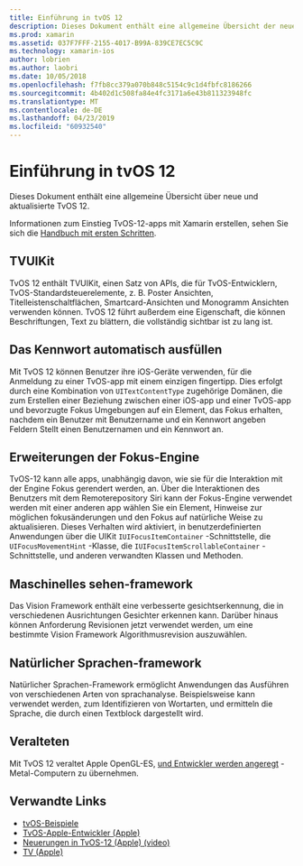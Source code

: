 ```yaml
---
title: Einführung in tvOS 12
description: Dieses Dokument enthält eine allgemeine Übersicht der neuen und aktualisierten Funktionen in TvOS 12 für die Xamarin Preview-Version aktuell c#-Bindungen enthält.
ms.prod: xamarin
ms.assetid: 037F7FFF-2155-4017-B99A-839CE7EC5C9C
ms.technology: xamarin-ios
author: lobrien
ms.author: laobri
ms.date: 10/05/2018
ms.openlocfilehash: f7fb8cc379a070b848c5154c9c1d4fbfc8186266
ms.sourcegitcommit: 4b402d1c508fa84e4fc3171a6e43b811323948fc
ms.translationtype: MT
ms.contentlocale: de-DE
ms.lasthandoff: 04/23/2019
ms.locfileid: "60932540"
---
```

# <a name="introduction-to-tvos-12"></a>Einführung in tvOS 12

Dieses Dokument enthält eine allgemeine Übersicht über neue und aktualisierte TvOS 12.

Informationen zum Einstieg TvOS-12-apps mit Xamarin erstellen, sehen Sie sich die [Handbuch mit ersten Schritten](~/ios/platform/introduction-to-ios12/get-started.md).

## <a name="tvuikit"></a>TVUIKit

TvOS 12 enthält TVUIKit, einen Satz von APIs, die für TvOS-Entwicklern, TvOS-Standardsteuerelemente, z. B. Poster Ansichten, Titelleistenschaltflächen, Smartcard-Ansichten und Monogramm Ansichten verwenden können. TvOS 12 führt außerdem eine Eigenschaft, die können Beschriftungen, Text zu blättern, die vollständig sichtbar ist zu lang ist.

## <a name="password-autofill"></a>Das Kennwort automatisch ausfüllen

Mit TvOS 12 können Benutzer ihre iOS-Geräte verwenden, für die Anmeldung zu einer TvOS-app mit einem einzigen fingertipp. Dies erfolgt durch eine Kombination von `UITextContentType` zugehörige Domänen, die zum Erstellen einer Beziehung zwischen einer iOS-app und einer TvOS-app und bevorzugte Fokus Umgebungen auf ein Element, das Fokus erhalten, nachdem ein Benutzer mit Benutzername und ein Kennwort angeben Feldern Stellt einen Benutzernamen und ein Kennwort an.

## <a name="focus-engine-enhancements"></a>Erweiterungen der Fokus-Engine

TvOS-12 kann alle apps, unabhängig davon, wie sie für die Interaktion mit der Engine Fokus gerendert werden, an. Über die Interaktionen des Benutzers mit dem Remoterepository Siri kann der Fokus-Engine verwendet werden mit einer anderen app wählen Sie ein Element, Hinweise zur möglichen fokusänderungen und den Fokus auf natürliche Weise zu aktualisieren. Dieses Verhalten wird aktiviert, in benutzerdefinierten Anwendungen über die UIKit `IUIFocusItemContainer` -Schnittstelle, die `UIFocusMovementHint` -Klasse, die `IUIFocusItemScrollableContainer` -Schnittstelle, und anderen verwandten Klassen und Methoden.

## <a name="vision-framework"></a>Maschinelles sehen-framework

Das Vision Framework enthält eine verbesserte gesichtserkennung, die in verschiedenen Ausrichtungen Gesichter erkennen kann. Darüber hinaus können Anforderung Revisionen jetzt verwendet werden, um eine bestimmte Vision Framework Algorithmusrevision auszuwählen.

## <a name="natural-language-framework"></a>Natürlicher Sprachen-framework

Natürlicher Sprachen-Framework ermöglicht Anwendungen das Ausführen von verschiedenen Arten von sprachanalyse. Beispielsweise kann verwendet werden, zum Identifizieren von Wortarten, und ermitteln die Sprache, die durch einen Textblock dargestellt wird.

## <a name="deprecations"></a>Veralteten

Mit TvOS 12 veraltet Apple OpenGL-ES, [und Entwickler werden angeregt](https://developer.apple.com/tvos/whats-new/) -Metal-Computern zu übernehmen.

## <a name="related-links"></a>Verwandte Links

- [tvOS-Beispiele](https://developer.xamarin.com/samples/tvos/all/)
- [TvOS-Apple-Entwickler (Apple)](https://developer.apple.com/tvos/)
- [Neuerungen in TvOS-12 (Apple) (video)](https://developer.apple.com/videos/play/wwdc2018/208/)
- [TV (Apple)](https://www.apple.com/tv/)